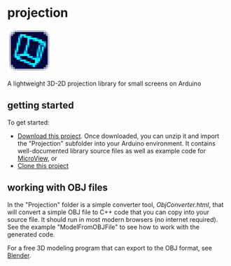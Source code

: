 # projection
![Projection logo](projection_logo.png)

A lightweight 3D-2D projection library for small screens on Arduino

## getting started
To get started:
* [Download this project](https://github.com/menehune23/projection/archive/master.zip). Once downloaded, you can unzip it and import the "Projection" subfolder into your Arduino environment. It contains well-documented library source files as well as example code for <a href="http://sfe.io/p12923" target="_blank">MicroView</a>, or
* [Clone this project](github-mac://openRepo/https://github.com/menehune23/projection)

## working with OBJ files
In the "Projection" folder is a simple converter tool, _ObjConverter.html_, that will convert a simple OBJ file to C++ code that you can copy into your source file. It should run in most modern browsers (no internet required). See the example "ModelFromOBJFile" to see how to work with the generated code.

For a free 3D modeling program that can export to the OBJ format, see <a href="http://blender.org" target="_blank">Blender</a>.
